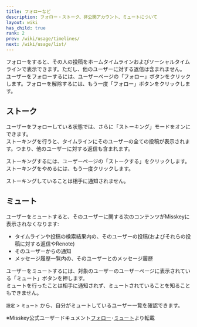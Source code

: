 ```yaml
---
title: フォローなど
description: フォロー・ストーク、非公開アカウント、ミュートについて
layout: wiki
has_child: true
rank: 2
prev: /wiki/usage/timelines/
next: /wiki/usage/list/
---
```

フォローをすると、その人の投稿をホームタイムラインおよびソーシャルタイムラインで表示できます。ただし、他のユーザーに対する返信は含まれません。  
ユーザーをフォローするには、ユーザーページの「フォロー」ボタンをクリックします。フォローを解除するには、もう一度「フォロー」ボタンをクリックします。

## ストーク

ユーザーをフォローしている状態では、さらに「ストーキング」モードをオンにできます。  
ストーキングを行うと、タイムラインにそのユーザーの全ての投稿が表示されます。つまり、他のユーザーに対する返信も含まれます。

ストーキングするには、ユーザーページの「ストークする」をクリックします。ストーキングをやめるには、もう一度クリックします。

ストーキングしていることは相手に通知されません。

## ミュート
ユーザーをミュートすると、そのユーザーに関する次のコンテンツがMisskeyに表示されなくなります:

- タイムラインや投稿の検索結果内の、そのユーザーの投稿(およびそれらの投稿に対する返信やRenote)
- そのユーザーからの通知
- メッセージ履歴一覧内の、そのユーザーとのメッセージ履歴

ユーザーをミュートするには、対象のユーザーのユーザーページに表示されている「ミュート」ボタンを押します。  
ミュートを行ったことは相手に通知されず、ミュートされていることを知ることもできません。

`設定` > `ミュート` から、自分がミュートしているユーザー一覧を確認できます。

※Misskey公式ユーザードキュメント[フォロー](https://misskey.xyz/docs/ja/follow)･[ミュート](https://misskey.xyz/docs/ja/mute)より転載